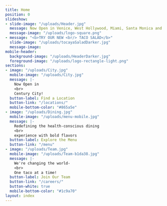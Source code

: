 ```yaml
---
title: Home
position: 0
slideshow:
- slide-image: "/uploads/Header.jpg"
  message: Now Open in Venice, West Hollywood, Miami, Santa Monica and Playa Vista
  message-image: "/uploads/logo-square.png"
- message: "<b>TRY OUR NEW <br/> TACO SALAD</b>"
  slide-image: "/uploads/tocayaSaladDarker.jpg"
  message-image: 
mobile-header:
  background-image: "/uploads/HeaderDarker.jpg"
  foreground-image: "/uploads/logo-rectangle-light.png"
sections:
- image: "/uploads/City.jpg"
  mobile-image: "/uploads/City.jpg"
  message: |-
    Now Open in
    <br>
    Century City!
  button-label: Find a Location
  button-link: "/locations/"
  mobile-bottom-color: "#865a5e"
- image: "/uploads/Dining.jpg"
  mobile-image: "/uploads/menu-mobile.jpg"
  message: |-
    Redefining the health-conscious dining
    <br>
    experience with bold flavors
  button-label: Explore the Menu
  button-link: "/menu"
- image: "/uploads/Team.jpg"
  mobile-image: "/uploads/Team-b1da38.jpg"
  message: |-
    We're changing the world-
    <br>
    One taco at a time!
  button-label: Join Our Team
  button-link: "/careers/"
  button-white: true
  mobile-bottom-color: "#1c9a70"
layout: index
---
```


